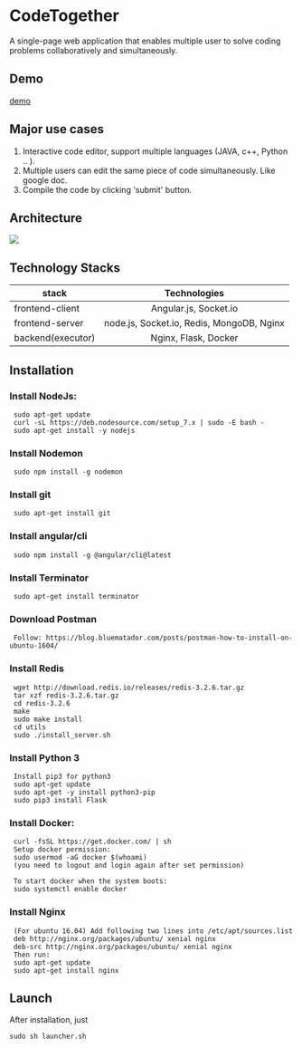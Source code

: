 <!-- @format -->

# CodeTogether

A single-page web application that enables multiple user to solve coding problems collaboratively and simultaneously.

## Demo

[demo]()

## Major use cases

1. Interactive code editor, support multiple languages (JAVA, c++, Python .. ).
2. Multiple users can edit the same piece of code simultaneously. Like google doc.
3. Compile the code by clicking 'submit' button.

## Architecture

![](https://jeremy5291.files.wordpress.com/2018/11/ba6b5-coj.png)

## Technology Stacks

| stack             |               Technologies                |
| ----------------- | :---------------------------------------: |
| frontend-client   |           Angular.js, Socket.io           |
| frontend-server   | node.js, Socket.io, Redis, MongoDB, Nginx |
| backend(executor) |           Nginx, Flask, Docker            |

## Installation

### Install NodeJs:

     sudo apt-get update
     curl -sL https://deb.nodesource.com/setup_7.x | sudo -E bash -
     sudo apt-get install -y nodejs

### Install Nodemon

     sudo npm install -g nodemon

### Install git

     sudo apt-get install git

### Install angular/cli

     sudo npm install -g @angular/cli@latest

### Install Terminator

     sudo apt-get install terminator

### Download Postman

     Follow: https://blog.bluematador.com/posts/postman-how-to-install-on-ubuntu-1604/

### Install Redis

     wget http://download.redis.io/releases/redis-3.2.6.tar.gz
     tar xzf redis-3.2.6.tar.gz
     cd redis-3.2.6
     make
     sudo make install
     cd utils
     sudo ./install_server.sh

### Install Python 3

     Install pip3 for python3
     sudo apt-get update
     sudo apt-get -y install python3-pip
     sudo pip3 install Flask

### Install Docker:

     curl -fsSL https://get.docker.com/ | sh
     Setup docker permission:
     sudo usermod -aG docker $(whoami)
     (you need to logout and login again after set permission)

     To start docker when the system boots:
     sudo systemctl enable docker

### Install Nginx

     (For ubuntu 16.04) Add following two lines into /etc/apt/sources.list
     deb http://nginx.org/packages/ubuntu/ xenial nginx
     deb-src http://nginx.org/packages/ubuntu/ xenial nginx
     Then run:
     sudo apt-get update
     sudo apt-get install nginx

## Launch

After installation, just

```
sudo sh launcher.sh
```
